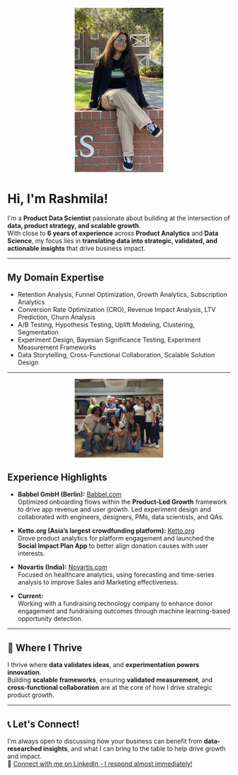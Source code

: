 <p align="center">
  <img src="https://raw.githubusercontent.com/rmitra97/rmitra97/main/rashmilamitra.jpg" width="200" alt="Hi there!">
</p>


# Hi, I'm Rashmila!

I'm a **Product Data Scientist** passionate about building at the intersection of **data, product strategy, and scalable growth**.  
With close to **6 years of experience** across **Product Analytics** and **Data Science**, my focus lies in **translating data into strategic, validated, and actionable insights** that drive business impact.

---

## My Domain Expertise
- Retention Analysis, Funnel Optimization, Growth Analytics, Subscription Analytics
- Conversion Rate Optimization (CRO), Revenue Impact Analysis, LTV Prediction, Churn Analysis
- A/B Testing, Hypothesis Testing, Uplift Modeling, Clustering, Segmentation
- Experiment Design, Bayesian Significance Testing, Experiment Measurement Frameworks
- Data Storytelling, Cross-Functional Collaboration, Scalable Solution Design

---
<p align="center">
  <img src="https://raw.githubusercontent.com/rmitra97/rmitra97/main/work.JPG" width="200" alt="Hi there!">
</p>


## Experience Highlights
- **Babbel GmbH (Berlin):** [Babbel.com](https://about.babbel.com/)  
  Optimized onboarding flows within the **Product-Led Growth** framework to drive app revenue and user growth. Led experiment design and collaborated with engineers, designers, PMs, data scientists, and QAs.

- **Ketto.org (Asia’s largest crowdfunding platform):** [Ketto.org](https://www.ketto.org/)  
  Drove product analytics for platform engagement and launched the **Social Impact Plan App** to better align donation causes with user interests.

- **Novartis (India):** [Novartis.com](https://www.novartis.com/)  
  Focused on healthcare analytics, using forecasting and time-series analysis to improve Sales and Marketing effectiveness.

- **Current:**  
  Working with a fundraising technology company to enhance donor engagement and fundraising outcomes through machine learning-based opportunity detection.

---

## 🌸 Where I Thrive
I thrive where **data validates ideas**, and **experimentation powers innovation**.  
Building **scalable frameworks**, ensuring **validated measurement**, and **cross-functional collaboration** are at the core of how I drive strategic product growth.

---

## 📞 Let's Connect!
I'm always open to discussing how your business can benefit from **data-researched insights**, and what I can bring to the table to help drive growth and impact.  
🔗 [Connect with me on LinkedIn - I respond almost immediately!](https://www.linkedin.com/in/rashmilamitra/)
